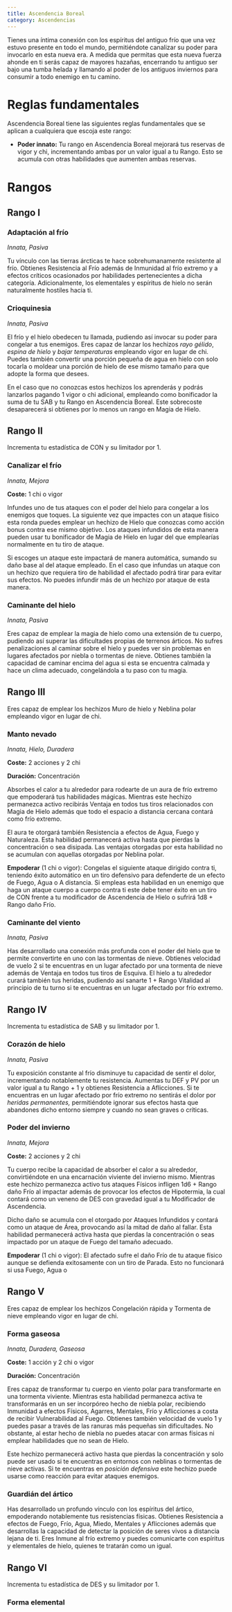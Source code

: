 ```yaml
---
title: Ascendencia Boreal
category: Ascendencias
---
```


Tienes una íntima conexión con los espíritus del antiguo frío que una vez estuvo presente en todo el mundo, permitiéndote canalizar su poder para invocarlo en esta nueva era. A medida que permitas que esta nueva fuerza ahonde en ti serás capaz de mayores hazañas, encerrando tu antiguo ser bajo una tumba helada y llamando al poder de los antiguos inviernos para consumir a todo enemigo en tu camino.

# Reglas fundamentales

Ascendencia Boreal tiene las siguientes reglas fundamentales que se aplican a cualquiera que escoja este rango:

- **Poder innato:** Tu rango en Ascendencia Boreal mejorará tus reservas de vigor y chi, incrementando ambas por un valor igual a tu Rango. Esto se acumula con otras habilidades que aumenten ambas reservas.

# Rangos

## Rango I

### Adaptación al frío

*Innata, Pasiva*

Tu vínculo con las tierras árcticas te hace sobrehumanamente resistente al frío. Obtienes Resistencia al Frío además de Inmunidad al frío extremo y a efectos críticos ocasionados por habilidades pertenecientes a dicha categoría. Adicionalmente, los elementales y espíritus de hielo no serán naturalmente hostiles hacia ti.

### Crioquinesia

*Innata, Pasiva*

El frío y el hielo obedecen tu llamada, pudiendo así invocar su poder para congelar a tus enemigos. Eres capaz de lanzar los hechizos *rayo gélido*, *espina de hielo* y *bajar temperaturas* empleando vigor en lugar de chi. Puedes también convertir una porción pequeña de agua en hielo con solo tocarla o moldear una porción de hielo de ese mismo tamaño para que adopte la forma que desees.

En el caso que no conozcas estos hechizos los aprenderás y podrás lanzarlos pagando 1 vigor o chi adicional, empleando como bonificador la suma de tu SAB y tu Rango en Ascendencia Boreal. Este sobrecoste desaparecerá si obtienes por lo menos un rango en Magia de Hielo.

## Rango II

Incrementa tu estadística de CON y su limitador por 1.

### Canalizar el frío

*Innata, Mejora*

**Coste:** 1 chi o vigor

Infundes uno de tus ataques con el poder del hielo para congelar a los enemigos que toques. La siguiente vez que impactes con un ataque físico esta ronda puedes emplear un hechizo de Hielo que conozcas como acción bonus contra ese mismo objetivo. Los ataques infundidos de esta manera pueden usar tu bonificador de Magia de Hielo en lugar del que emplearías normalmente en tu tiro de ataque.

Si escoges un ataque este impactará de manera automática, sumando su daño base al del ataque empleado. En el caso que infundas un ataque  con un hechizo que requiera tiro de habilidad el afectado podrá tirar para evitar sus efectos. No puedes infundir más de un hechizo por ataque de esta manera.

### Caminante del hielo

*Innata, Pasiva*

Eres capaz de emplear la magia de hielo como una extensión de tu cuerpo, pudiendo así superar las dificultades propias de terrenos árticos. No sufres penalizaciones al caminar sobre el hielo y puedes ver sin problemas en lugares afectados por niebla o tormentas de nieve. Obtienes también la capacidad de caminar encima del agua si esta se encuentra calmada y hace un clima adecuado, congelándola a tu paso con tu magia.

## Rango III

Eres capaz de emplear los hechizos Muro de hielo y Neblina polar empleando vigor en lugar de chi.

### Manto nevado

*Innata, Hielo, Duradera*

**Coste:** 2 acciones y 2 chi

**Duración:** Concentración

Absorbes el calor a tu alrededor para rodearte de un aura de frío extremo que empoderará tus habilidades mágicas. Mientras este hechizo permanezca activo recibirás Ventaja en todos tus tiros relacionados con Magia de Hielo además que todo el espacio a distancia cercana contará como frío extremo. 

El aura te otorgará también Resistencia a efectos de Agua, Fuego y Naturaleza. Esta habilidad permanecerá activa hasta que pierdas la concentración o sea disipada. Las ventajas otorgadas por esta habilidad no se acumulan con aquellas otorgadas por Neblina polar.

**Empoderar** (1 chi o vigor): Congelas el siguiente ataque dirigido contra ti, teniendo éxito automático en un tiro defensivo para defenderte de un efecto de Fuego, Agua o A distancia. Si empleas esta habilidad en un enemigo que haga un ataque cuerpo a cuerpo contra ti este debe tener éxito en un tiro de CON frente a tu modificador de Ascendencia de Hielo o sufrirá 1d8 + Rango daño Frío.

### Caminante del viento

*Innata, Pasiva*

Has desarrollado una conexión más profunda con el poder del hielo que te permite convertirte en uno con las tormentas de nieve. Obtienes velocidad de vuelo 2 si te encuentras en un lugar afectado por una tormenta de nieve además de Ventaja en todos tus tiros de Esquiva. El hielo a tu alrededor curará también tus heridas, pudiendo así sanarte 1 + Rango Vitalidad al principio de tu turno si te encuentras en un lugar afectado por frío extremo.

## Rango IV

Incrementa tu estadística de SAB y su limitador por 1.

### Corazón de hielo

*Innata, Pasiva*

Tu exposición constante al frío disminuye tu capacidad de sentir el dolor, incrementando notablemente tu resistencia. Aumentas tu DEF y PV por un valor igual a tu Rango + 1 y obtienes Resistencia a Aflicciones. Si te encuentras en un lugar afectado por frío extremo no sentirás el dolor por *heridas permanentes,* permitiéndote ignorar sus efectos hasta que abandones dicho entorno siempre y cuando no sean graves o críticas.

### Poder del invierno

*Innata, Mejora*

**Coste:** 2 acciones y 2 chi

Tu cuerpo recibe la capacidad de absorber el calor a su alrededor, convirtiéndote en una encarnación viviente del invierno mismo. Mientras este hechizo permanezca activo tus ataques Físicos infligen 1d6 + Rango daño Frío al impactar además de provocar los efectos de Hipotermia, la cual contará como un veneno de DES con gravedad igual a tu Modificador de Ascendencia. 

Dicho daño se acumula con el otorgado por Ataques Infundidos y contará como un ataque de Área, provocando así la mitad de daño al fallar. Esta habilidad permanecerá activa hasta que pierdas la concentración o seas impactado por un ataque de Fuego del tamaño adecuado.

**Empoderar** (1 chi o vigor): El afectado sufre el daño Frío de tu ataque físico aunque se defienda exitosamente con un tiro de Parada. Esto no funcionará si usa Fuego, Agua o

## Rango V

Eres capaz de emplear los hechizos Congelación rápida y Tormenta de nieve empleando vigor en lugar de chi.

### Forma gaseosa

*Innata, Duradera, Gaseosa*

**Coste:** 1 acción y 2 chi o vigor

**Duración:** Concentración

Eres capaz de transformar tu cuerpo en viento polar para transformarte en una tormenta viviente. Mientras esta habilidad permanezca activa te transformarás en un ser incorpóreo hecho de niebla polar, recibiendo Inmunidad a efectos Físicos, Agarres, Mentales, Frío y Aflicciones a costa de recibir Vulnerabilidad al Fuego. Obtienes también velocidad de vuelo 1 y puedes pasar a través de las ranuras más pequeñas sin dificultades. No obstante, al estar hecho de niebla no puedes atacar con armas físicas ni emplear habilidades que no sean de Hielo.

Este hechizo permanecerá activo hasta que pierdas la concentración y solo puede ser usado si te encuentras en entornos con neblinas o tormentas de nieve activas. Si te encuentras en *posición defensiva* este hechizo puede usarse como reacción para evitar ataques enemigos. 

### Guardián del ártico

Has desarrollado un profundo vínculo con los espíritus del ártico, empoderando notablemente tus resistencias físicas. Obtienes Resistencia a efectos de Fuego, Frío, Agua, Miedo, Mentales y Aflicciones además que desarrollas la capacidad de detectar la posición de seres vivos a distancia lejana de ti. Eres Inmune al frío extremo y puedes comunicarte con espíritus y elementales de hielo, quienes te tratarán como un igual. 

## Rango VI

Incrementa tu estadística de DES y su limitador por 1.

### Forma elemental

